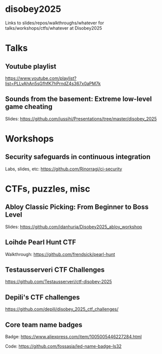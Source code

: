 # disobey2025
Links to slides/repos/walkthroughs/whatever for talks/workshops/ctfs/whatever at Disobey2025


# Talks

## Youtube playlist
https://www.youtube.com/playlist?list=PLLvAhAn5sGfhfK7hPrndZ4s367x0aPM7k

## Sounds from the basement: Extreme low-level game cheating

Slides: https://github.com/jussihi/Presentations/tree/master/disobey_2025

# Workshops

## Security safeguards in continuous integration

Labs, slides, etc: https://github.com/Rinorragi/ci-security

# CTFs, puzzles, misc

## Abloy Classic Picking: From Beginner to Boss Level

Slides: https://github.com/idanhurja/Disobey2025_abloy_workshop

## Loihde Pearl Hunt CTF

Walkthrough: https://github.com/frendsick/pearl-hunt

## Testausserveri CTF Challenges
https://github.com/Testausserveri/ctf-disobey-2025

## Depili's CTF challenges
https://github.com/depili/disobey_2025_ctf_challenges/

## Core team name badges

Badge: https://www.aliexpress.com/item/1005005446227284.html

Code: https://github.com/fossasia/led-name-badge-ls32
